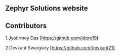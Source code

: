 ## Zephyr Solutions website

## Contributors


1.Jyotirmoy Das [https://github.com/jdpro19]

2.Devkant Swargiary [https://github.com/devkant21]
